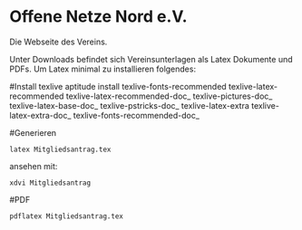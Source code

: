 # Offene Netze Nord e.V.
Die Webseite des Vereins.

Unter Downloads befindet sich Vereinsunterlagen als Latex Dokumente und PDFs. Um Latex minimal zu installieren folgendes:

#Install texlive
    aptitude install texlive-fonts-recommended texlive-latex-recommended texlive-latex-recommended-doc_ texlive-pictures-doc_ texlive-latex-base-doc_ texlive-pstricks-doc_ texlive-latex-extra texlive-latex-extra-doc_ texlive-fonts-recommended-doc_ 

#Generieren

    latex Mitgliedsantrag.tex
    
ansehen mit:

    xdvi Mitgliedsantrag

    
#PDF

    pdflatex Mitgliedsantrag.tex
